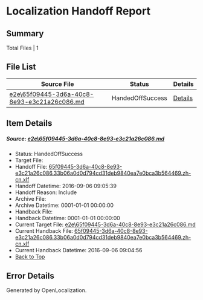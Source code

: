 # <a name='report-top'></a> Localization Handoff Report

## Summary
 Total Files | 1

## File List
 Source File | Status | Details 
 ----------- | ------ | ------- 
 [e2e\65f09445-3d6a-40c8-8e93-e3c21a26c086.md](https://github.com/OpenLocalizationTestOrg/ol-test0/blob/ec10d16887e68ca8af6ff84f888cd96dc28f6840/e2e/65f09445-3d6a-40c8-8e93-e3c21a26c086.md) | HandedOffSuccess | [Details](#bfeea9a7c491a6e1dcad6ad81c13098546a6a39f2)

## Item Details
##### <a name='bfeea9a7c491a6e1dcad6ad81c13098546a6a39f2'></a> Source: [e2e\65f09445-3d6a-40c8-8e93-e3c21a26c086.md](https://github.com/OpenLocalizationTestOrg/ol-test0/blob/ec10d16887e68ca8af6ff84f888cd96dc28f6840/e2e/65f09445-3d6a-40c8-8e93-e3c21a26c086.md)
* Status: HandedOffSuccess
* Target File: 
* Handoff File: [65f09445-3d6a-40c8-8e93-e3c21a26c086.33b06a0d0d794cd31deb9840ea7e0bca3b564469.zh-cn.xlf](https://github.com/OpenLocalizationTestOrg/ol-test0-handoff/blob/96c9893ed29073ce4dd37a398c8b39d31fcbd05b/ol-handoff/OpenLocalizationTestOrg/ol-test0-zhcn/ci/ht/65f09445-3d6a-40c8-8e93-e3c21a26c086.33b06a0d0d794cd31deb9840ea7e0bca3b564469.zh-cn.xlf)
* Handoff Datetime: 2016-09-06 09:05:39
* Handoff Reason: Include
* Archive File: 
* Archive Datetime: 0001-01-01 00:00:00
* Handback File: 
* Handback Datetime: 0001-01-01 00:00:00
* Current Target File: [e2e\65f09445-3d6a-40c8-8e93-e3c21a26c086.md](https://github.com/OpenLocalizationTestOrg/ol-test0-zhcn/blob/cb70c64eb5616e1f6da462ba1e03bad82b7774df/e2e/65f09445-3d6a-40c8-8e93-e3c21a26c086.md)
* Current Handback File: [65f09445-3d6a-40c8-8e93-e3c21a26c086.33b06a0d0d794cd31deb9840ea7e0bca3b564469.zh-cn.xlf](https://github.com/OpenLocalizationTestOrg/ol-test0-handback/blob/7451177a560484491ec794ab99843da552c7af92/ol-handback/OpenLocalizationTestOrg/ol-test0-zhcn/ci/ht/65f09445-3d6a-40c8-8e93-e3c21a26c086.33b06a0d0d794cd31deb9840ea7e0bca3b564469.zh-cn.xlf)
* Current Handback Datetime: 2016-09-06 09:04:56
* [Back to Top](#report-top)


## Error Details

Generated by OpenLocalization.
